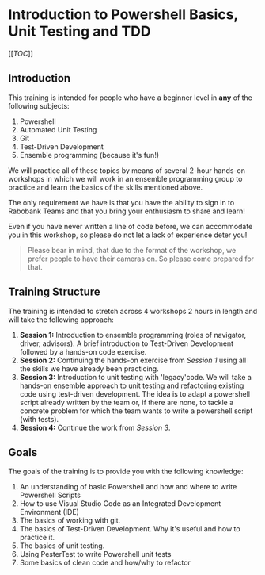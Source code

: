 # Introduction to Powershell Basics, Unit Testing and TDD

[[_TOC_]]

## Introduction

This training is intended for people who have a beginner level in **any** of the following subjects:

1. Powershell
1. Automated Unit Testing
1. Git
1. Test-Driven Development
1. Ensemble programming (because it's fun!)

We will practice all of these topics by means of several 2-hour hands-on workshops in which we will work in an ensemble programming group to practice and learn the basics of the skills mentioned above.

The only requirement we have is that you have the ability to sign in to Rabobank Teams and that you bring your enthusiasm to share and learn!

Even if you have never written a line of code before, we can accommodate you in this workshop, so please do not let a lack of experience deter you!

> Please bear in mind, that due to the format of the workshop, we prefer people to have their cameras on. So please come prepared for that.
## Training Structure

The training is intended to stretch across 4 workshops 2 hours in length and will take the following approach:

1. **Session 1:** Introduction to ensemble programming (roles of navigator, driver, advisors). A brief introduction to Test-Driven Development followed by a hands-on code exercise.
2. **Session 2:** Continuing the hands-on exercise from _Session 1_ using all the skills we have already been practicing.
3. **Session 3:** Introduction to unit testing with 'legacy'code. We will take a hands-on ensemble approach to unit testing and refactoring existing code using test-driven development. The idea is to adapt a powershell script already written by the team or, if there are none, to tackle a concrete problem for which the team wants to write a powershell script (with tests).
4. **Session 4:** Continue the work from _Session 3_.

## Goals

The goals of the training is to provide you with the following knowledge:

1. An understanding of basic Powershell and how and where to write Powershell Scripts
1. How to use Visual Studio Code as an Integrated Development Environment (IDE)
1. The basics of working with git.
1. The basics of Test-Driven Development. Why it's useful and how to practice it.
1. The basics of unit testing.
1. Using PesterTest to write Powershell unit tests
1. Some basics of clean code and how/why to refactor